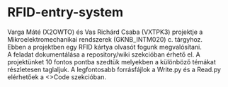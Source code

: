 # RFID-entry-system
Varga Máté (X2OWTO) és Vas Richárd Csaba (VXTPK3) projektje a Mikroelektromechanikai rendszerek (GKNB_INTM020)  c. tárgyhoz.<br>
Ebben a projektben egy RFID kártya olvasót fogunk megvalósítani.<br>
A feladat dokumentálása a repository/wiki szekcióban érhető el. A projektünket 10 fontos pontba szedtük melyekben a különböző témákat részletesen taglaljuk. A legfontosabb forrásfájlok a Write.py és a Read.py elérhetőek a <>Code szekcióban. 

